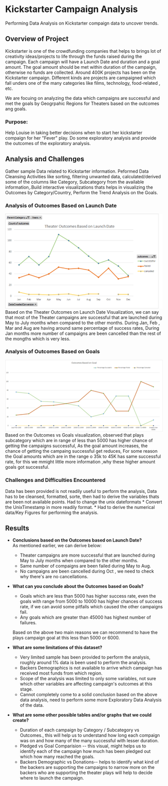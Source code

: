 # Kickstarter Campaign Analysis
 
 Performing Data Analysis on Kickstarter compaign data to uncover trends.
 
## Overview of Project
Kickstarter is one of the crowdfunding companies that helps to brings lot of creativity ideas/projects to life through the funds raised during the campaign.  Each campaign will have  a Launch Date and duration  and a goal amount. The goal amount should be met within duration of the campaign, otherwise no funds are collected. Around 400K projects has been on the Kickstarter campaign. Different kinds are projects are campaigned which fall unders one of the many categories like films, technology, food-related , etc.

We are focuing on analyzing the data which campaigns are successful and met the goals by Geogrpahic Regions for Theaters based on the outcomes ang goals.


### Purpose: 
Help Louise in taking better decisions when to start her kickstarter compaign for her "Fever" play. Do some exploratory analysis and provide the outcomes of the exploratory analysis.

## Analysis and Challenges
  Gather sample Data related to Kickstarter information. Peformed Data Cleansing Activities like sorting, filtering unwanted data, calculated/derived some of the
  columns like Category, Subcategory from the available information,.Build interactive visualizations thats helps in visualizing the Outcomes by Category/Country, 
  Perform the Trend Analysis on the Goals.

### Analysis of Outcomes Based on Launch Date
![OutcomesBasedOnLaunchDate](/resources/Theater_Outcomes_vs_Launch.png)
<br/>
Based on the Theater Outcomes on Launch Date Visualization, we can say that most of the Theater campaigns are successful that are launched during May to July months when compared to the other months. During Jan, Feb , Mar and Aug are having around same percentage of success rates, During Jan months more number of campaigns are been cancelled than the rest of the mongths which is very less.

### Analysis of Outcomes Based on Goals
![Outcomes_vs_Goals](/resources/Outcomes_vs_Goals.png)
Based on the Outcomes vs Goals visualization, observed that plays subcategory which are in range of less than 5000 has higher chance of getting the campaigns successful, As the goal amount increases, the chance of getting the campaing successful get reduces, For some reason the Goal amounts which are in the range o 35k to 45K has same successful rate,
for this we mmight little more information ,why these higher amount goals got successful.

### Challenges and Difficulties Encountered
  Data has been provided is not readily useful to perform the analysis, Data has to be cleansed, formatted, sorte, then had to derive the variables thats are been not
  available points. Had to change the unix dateformats
    * Convert the UnixTimestamp in more readily format.
    * Had to derive the numerical data/Key Figures for performing the analysis. 
    
 ## Results

- <b>Conclusions based on the Outcomes based on Launch Date?</b> <br/>
  As mentioned earlier, we can derive below: </b>
   * Theater campaigns are more successful that are launched during May to July months when compared to the other months.
   * Same number of compaigns are been failed during May to Aug.
   * No campaigns are been cancelled during Oct , we need to check why there's are no cancellations.

- <b>What can you conclude about the Outcomes based on Goals? </b> <br/>
   * Goals which are less than 5000 has higher success rate, even the goals with range from 5000 to 10000 has higher chances of success rate, if we can avoid some pitfalls which
     caused the other campaigns fail. 
   * Any goals which are greater than 45000 has highest number of failures.
   
   Based on the above two main reasons we can recommend to have the plays campaign goal at this less than 5000 or 6000.
  
- <b>What are some limitations of this dataset? </b> <br/>
   * Very limited sample has been provided to perform the analysis, roughly around 1% data is been used to perform the analysis.
   * Backers Demographics is not available to arrive which campaign has received most funds from which region.
   * Scope of the analysis was limited to only some variables, not sure which other variables are affecting campaign's outcomes at this stage.
   * Cannot completely come to a solid conclusion based on the above data analysis, need to perform some more Exploratory Data Analysis of the data.

- <b>What are some other possible tables and/or graphs that we could create?</b> <br/>
   * Duration of each campaign by Category / Subcategory vs Outcomes., this will help us to understand how long each compaign was on and how many of the many successful with
     lesser duration.
   * Pledged vs Goal Comparision -- this visual, might helps us to identify each of the campaign how much has been pledged out which how many reached the goals.
   * Backers Demographic vs Donations-- helps to identify what kind of the backers are supporting the campaigns to narrow more on the backers who are supporting the theater
     plays will help to decide where to launch the campaign.
  
